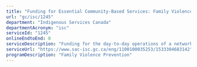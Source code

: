 ```yaml
---
title: "Funding for Essential Community-Based Services: Family Violence Prevention Shelter Operational Funding"
url: "gc/isc/1245"
department: "Indigenous Services Canada"
departmentAcronym: "isc"
serviceId: "1245"
onlineEndtoEnd: 0
serviceDescription: "Funding for the day-to-day operations of a network of shelters that provide services for women and children living on reserve in provinces and in the Yukon"
serviceUrl: "https://www.sac-isc.gc.ca/eng/1100100035253/1533304683142"
programDescription: "Family Violence Prevention"
---
```

